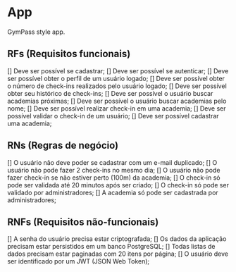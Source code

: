 # App

GymPass style app.

## RFs (Requisitos funcionais)
  [] Deve ser possível se cadastrar;
  [] Deve ser possível se autenticar;
  [] Deve ser possível obter o perfil de um usuário logado;
  [] Deve ser possível obter o número de check-ins realizados pelo usuário logado;
  [] Deve ser possível obter seu histórico de check-ins;
  [] Deve ser possível o usuário buscar academias próximas;
  [] Deve ser possível o usuário buscar academias pelo nome;
  [] Deve ser possível realizar check-in em uma academia;
  [] Deve ser possível validar o check-in de um usuário;
  [] Deve ser possível cadastrar uma academia;

## RNs (Regras de negócio)

  [] O usuário não deve poder se cadastrar com um e-mail duplicado;
  [] O usuário não pode fazer 2 check-ins no mesmo dia;
  [] O usuário não pode fazer check-in se não estiver perto (100m) da academia;
  [] O check-in só pode ser validada até 20 minutos após ser criado;
  [] O check-in só pode ser validado por administradores;
  [] A academia só pode ser cadastrada por administradores;

## RNFs (Requisitos não-funcionais)

  [] A senha do usuário precisa estar criptografada;
  [] Os dados da aplicação precisam estar persistidos em um banco PostgreSQL;
  [] Todas listas de dados precisam estar paginadas com 20 itens por página;
  [] O usuário deve ser identificado por um JWT (JSON Web Token);